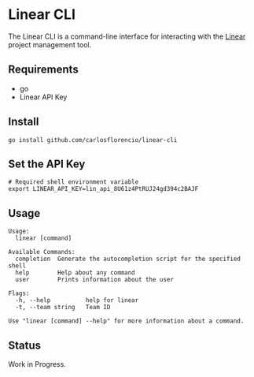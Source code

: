 # Linear CLI

The Linear CLI is a command-line interface for interacting with the [Linear](https://linear.app/) project management tool.

## Requirements

- go
- Linear API Key

## Install

```shell
go install github.com/carlosflorencio/linear-cli
```

## Set the API Key

```shell
# Required shell environment variable
export LINEAR_API_KEY=lin_api_8U61z4PtRUJ24gd394c2BAJF
```

## Usage

```shell
Usage:
  linear [command]

Available Commands:
  completion  Generate the autocompletion script for the specified shell
  help        Help about any command
  user        Prints information about the user

Flags:
  -h, --help          help for linear
  -t, --team string   Team ID

Use "linear [command] --help" for more information about a command.
```

## Status

Work in Progress.
